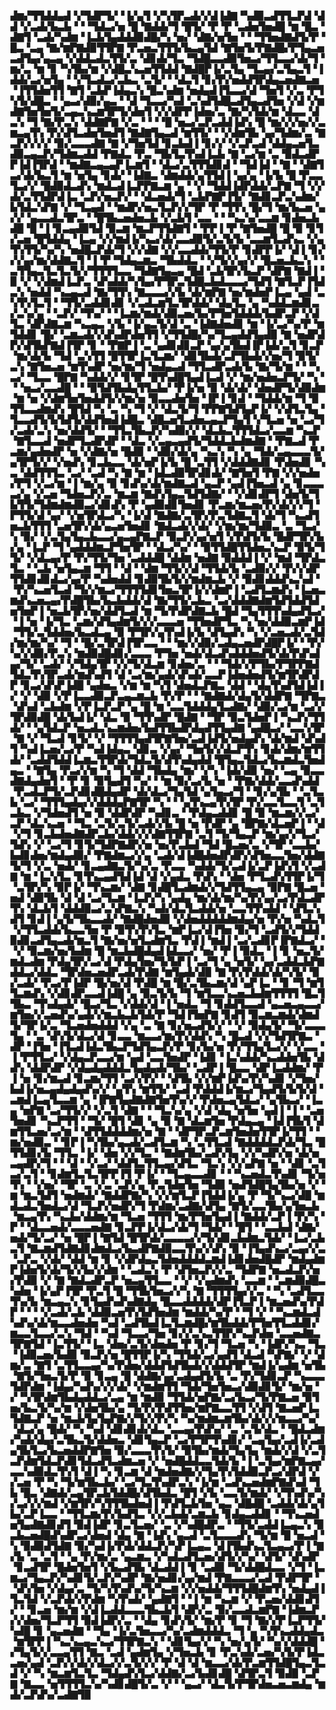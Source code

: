 ▟▆▞▜▜▟▟▄▟▝▞▜▟▛▜▞▝▐▞▄▜▝▞▚▜▛▃▟▞▞▟▐▟▇▝▚▟▉▃▟▜▜▃▛▟▝▟▟▝▞▃▟▞▙▃▙▝▝▝▜▟▃▞▅▝█▝▇▟▟▞▜▝█▜▞▝▛▝▛▝▃▟▅▜▅▟█▝▆▝█▃▝▟▇▜▝▃▟▞▚▟▆▝▐▃▙▜▄▟▟▟▉▟█▞▚▝▅▞▝▟▇▞▅▜▅▝▝▝▜▜▅▟▇▟▜▞▛▝█▃▝▃▄▝▇▞▆▛▇▟▉▜▜▛▇▝▛▃▅▃▜▜▜▞▙▃▄▜▟▝▇▜▅▜▞▛▇▟█▞▛▜▄▃▅▃▟▜▄▞▄▃▄▝▞▟▟▃▟▃▜▜▞▃▝▟▊▟▞▜▃▝▜▟█▃▃▟▉▜▅▃▞▜▜▃▃▞▟▞▜▝▆▞▃▝▆▝▊▝▚▜▙▞▆▝▞▟█▃▚▃▅▜▜▟▟▝▇▟█▛▐▞▃▜▄▝▜▃▄▞▃▜▄▃▜▝▐▟▟▞▃▞▅▜▄▝▝▞▜▃▟▃▞▃▙▃▝▃▜▞▝▝▟▃▜▝▊▞▛▞▅▟▟▜▛▟▄▃▅▟▇▃▅▝▐▜▜▟▅▜▜▝▇▜▝▃▙▛▐▟▄▃▚▝█▃▚▟▆▝▅▟▄▟▐▜▃▃▞▟▝▜▅▜▝▞▃▝▛▜▚▜▞▟█▃▝▝▄▃▞▟▉▞▄▃▝▝▟▝▜▃▃▞▚▟▝▃▚▟▜▟█▃▟▜▄▃▟▜▅▝▞▟▝▞▆▟▇▜▅▜▅▜▞▃▄▃▚▃▆▜▛▜▞▟▅▜▝▞▞▟▛▛▐▟▅▞▃▝▇▞▚▜▟▞▆▝▟▃▃▝▟▃▚▝▜▝▇▞▛▃▚▝▟▟▇▛▇▝▞▃▝▝▝▝█▝▅▃▞▃▛▃▟▟▐▟▚▝█▝▆▞▞▞▅▞▞▃▆▃▄▜▚▝▛▞▟▜▃▟▅▜▅▟▜▝▇▟▇▜▄▃▟▝▆▜▜▞▝▝▞▟▆▜▙▝▄▞▜▟▆▞▃▝▇▃▛▞▞▞▞▝▉▞▃▃▃▟▇▝▇▝▞▜▅▜▟▝▊▃▙▟▐▝▊▞▞▝▞▃▛▃▟▝▟▟▄▃▅▜▃▟▉▃▄▃▛▞▜▟▆▃▟▟▝▛▇▟▃▝▛▃▝▜▙▜▃▜▚▟▐▃▙▝▇▝▃▞▆▝▃▝▉▟▃▟▛▛▐▟▐▜▛▟▝▝▆▟▇▃▄▃▄▛▐▃▆▜▝▝▟▃▞▃▜▜▜▟▊▟▝▝▜▟▐▟▝▝▇▝▝▟▇▜▃▞▟▞▙▃▜▝▆▝▅▜▄▝▊▟▞▝▐▟▇▃▝▟▆▟▟▞▄▜▜▟▐▝▄▞▄▝▐▞▙▝█▝▛▃▃▜▃▞▞▝█▟▉▟▃▟▚▝▆▟▃▟▐▃▛▛▇▃▆▝▄▝▝▞▝▜▟▟▐▟▛▟▟▞▃▛▇▝▜▝▞▞▟▞▃▜▜▟▛▟▐▃▝▃▛▞▅▃▛▞▝▝▟▃▅▟▞▜▝▃▙▛▇▛▐▜▞▝▇▟▊▃▛▃▚▟▆▞▙▜▟▃▚▛▇▝▞▝▜▃▄▟▝▝▆▟▛▞▅▃▜▃▛▞▞▜▛▝▛▝▜▜▚▝█▞▜▝▆▞▙▃▅▝▄▞▞▝▄▃▃▟▃▜▛▃▝▝█▜▙▃▅▟▅▃▙▝▞▃▙▜▝▃▃▝▝▝▚▃▚▞▃▃▆▝▊▟▅▃▙▟█▝█▝▐▝▊▃▄▟▉▜▟▝▉▃▆▝▆▃▛▜▜▟▇▜▝▝▛▛▐▝▛▝▇▜▅▟█▝█▝▉▝▊▜▞▃▅▝█▜▟▟▄▝▐▃▄▝▞▞▆▟▐▞▚▃▞▟▞▃▃▟▉▜▞▃▜▞▙▝▃▃▆▜▃▟▚▃▝▞▄▜▚▜▜▞▚▞▚▝▅▟█▃▛▟▞▜▝▞▞▟▇▝▞▞▃▃▟▟▞▜▜▞▛▝▊▟▛▛▐▞▝▟▐▝▊▞▞▞▄▞▆▞▟▟▇▃▜▝▐▝▛▝▜▟▄▃▆▃▝▜▙▟▟▃▝▝▞▜▞▞▄▞▞▝█▃▅▃▙▃▚▝▝▃▜▜▄▃▜▃▜▃▜▞▞▜▜▜▜▃▃▝▜▟▇▜▄▃▄▝█▟▝▃▙▜▛▞▙▃▛▝▟▛▇▝▇▟▐▝▉▝▞▝▞▟▆▟▐▃▛▃▝▟▚▟▟▞▚▜▄▞▛▜▛▃▜▟█▃▙▟▃▃▃▞▜▟▜▝▇▜▃▛▐▜▟▃▚▝▅▟▟▝▚▃▄▃▟▝▇▞▜▜▚▝▇▃▃▃▞▞▙▝▟▞▆▛▇▝▅▞▆▟▅▛▐▃▄▝▄▟▝▃▚▜▚▜▃▜▝▝▜▜▞▃▟▟▊▟▊▝▞▃▟▃▆▜▃▜▛▟▟▞▝▟▄▜▃▝▄▝▚▟▟▃▆▟▊▃▞▃▚▞▄▝▝▃▛▞▝▜▚▞▝▝▐▃▆▞▆▟▞▟▉▃▅▞▙▞▛▜▅▜▟▟▟▞▙▟▛▃▛▝▞▟▜▃▝▟▛▟▇▃▆▝▚▃▄▃▝▞▙▝▐▞▄▃▜▞▟▝▃▝▐▟▇▟▅▟▊▝▆▝▐▞▃▞▚▞▛▝▆▜▟▟▊▝█▞▝▃▆▃▟▞▞▟▚▟▛▟▅▜▜▝▞▜▜▟█▞▚▞▜▃▄▟▟▜▄▟▉▝▇▝▅▟▛▟▛▞▟▜▙▛▇▟▐▜▛▝▊▝▝▛▇▛▐▝▃▝▄▟▊▟▊▃▛▝▄▞▄▜▙▟▐▛▐▟▞▃▜▝▊▃▛▝▆▞▟▞▙▝▜▟▝▃▚▜▜▝█▜▜▛▐▃▜▃▆▞▝▟▊▜▙▟▞▃▛▜▙▟▞▞▅▞▜▝▉▜▞▃▚▝▇▜▅▃▅▝▆▜▚▟▛▝▅▞▆▞▜▝▅▟▄▃▟▝▜▜▃▟▛▃▟▞▙▝▇▞▜▞▆▝▝▝▚▃▞▝▜▃▃▝█▛▇▝▚▟▟▞▞▝▊▜▛▝█▜▚▟█▜▄▟▐▃▟▝▞▝▆▞▅▟▅▃▛▜▞▝▚▝▝▝▅▃▞▃▃▟█▝▝▝▉▜▟▜▙▟▄▜▜▃▙▞▝▛▐▞▅▝▉▝▟▞▟▞▝▟▅▟▛▜▞▟▉▟▆▝▆▝▅▝▞▟▆▜▅▜▅▟▟▜▞▞▆▞▅▝▉▃▃▟▅▜▅▝▐▛▐▝▊▟▝▝▜▟▟▞▆▝▜▝▉▜▜▃▃▟▆▟▚▝█▜▟▝▚▝▃▝▚▝▜▝▞▝▟▃▜▞▜▝▛▛▇▜▟▜▄▛▐▞▝▞▟▜▃▜▄▝▜▃▃▟▜▞▙▜▟▜▞▟▟▜▅▟▐▟█▃▝▟█▃▅▜▃▟▅▃▄▃▛▜▄▜▝▞▜▃▅▝▅▝▃▞▜▞▃▟▞▃▚▝▅▞▟▟▜▞▝▝▜▜▃▜▙▃▛▞▚▟▉▞▞▝▟▃▙▃▜▜▜▟▃▞▃▃▆▝▚▃▛▝▇▜▃▃▟▝▅▟▛▜▃▟▛▟▛▝▝▟▃▝▞▃▄▃▄▟▜▞▜▟▟▃▙▟▆▟▇▝▝▛▇▃▟▝▛▃▆▞▄▟▅▟▛▝▅▝▞▟▇▞▅▝█▟▉▝▝▟▉▞▟▞▄▝▚▃▚▝▚▝▄▝▜▟▞▃▄▃▃▃▜▞▄▜▛▜▞▞▝▞▅▟▚▝▊▃▙▃▃▝▟▞▅▛▐▞▙▝█▝▃▜▜▝▞▟▟▟▇▟▊▝▛▟▅▟▊▝▚▃▝▟▟▜▜▜▃▝▃▞▝▃▟▝▚▝▇▝▆▝▐▟▃▟▉▜▛▟▊▟▞▝▇▜▅▜▝▛▇▝▞▞▅▟▅▞▛▜▝▞▃▞▆▝▐▝▆▞▄▝▉▝▊▟▚▞▟▞▆▟▇▃▟▝▄▃▛▝▄▟▐▜▅▃▟▝▄▝▊▃▃▃▃▞▄▝▞▃▅▝▜▟▅▃▛▞▃▝▆▃▆▝▇▟▚▜▄▃▜▟▜▟▇▞▝▝▞▟▊▟▛▜▝▟▅▜▞▜▙▜▜▞▜▟▆▟▆▟▉▃▞▟▊▟▚▝▛▝▄▟▉▟▊▜▅▟▊▝▛▃▆▞▆▃▅▞▛▞▟▞▞▞▜▝▛▜▜▞▟▝▄▞▝▞▅▜▛▟▃▞▚▝▐▞▟▝▇▟▇▞▃▜▛▞▛▃▜▟▇▃▜▝▟▞▜▝▚▃▟▜▅▃▙▜▜▜▝▃▅▜▛▞▟▞▄▃▅▜▅▟▊▝▇▟▃▟▞▞▟▞▝▞▆▞▆▞▜▟▉▃▝▃▝▜▃▞▚▝▉▞▝▞▃▜▄▜▄▃▙▃▃▞▄▃▄▛▇▃▛▝▉▃▛▞▄▞▅▜▝▞▛▟▜▞▙▝█▟▛▜▛▞▙▞▄▝▐▃▛▝▜▝▄▟▟▟▆▃▛▜▅▜▛▝▝▟▃▞▚▞▝▝▉▜▜▟█▜▜▟▅▃▚▃▛▝▉▜▞▜▜▞▝▞▟▃▄▞▛▝▛▞▜▜▞▜▅▝▃▟▟▟█▝▟▟▆▝▅▟▇▝▉▟▟▟▐▝▞▝▆▟▝▜▛▟▃▜▃▝▝▃▙▝▅▜▄▃▆▝▜▜▝▝▟▝▝▟▆▝▜▜▞▞▟▝▜▜▟▞▙▝▃▟▉▞▞▝▛▞▞▟▛▜▜▟▊▟▊▟▃▞▄▞▛▝▚▟▅▟▟▝▊▟▉▜▙▜▞▞▆▟▆▃▙▝▞▝▉▟▊▟▟▟▚▃▚▟▝▝▛▞▚▃▅▜▃▟▝▜▞▞▆▃▞▜▜▜▜▟▊▜▅▃▜▛▐▞▞▟▆▛▐▝▃▟▜▃▆▟▚▝▐▃▅▃▆▟▚▃▅▃▄▞▛▟█▜▙▞▙▃▙▟▟▞▟▝▇▞▜▜▞▃▙▃▝▃▞▟▟▟▇▟▆▜▟▜▟▟▜▟▅▜▅▛▐▝▅▃▙▜▛▞▅▞▟▟▜▃▟▝▆▝▜▞▛▟▛▟▇▃▙▝█▟▝▜▄▜▜▜▚▟▄▟▜▃▞▝▐▝▅▝▐▞▜▃▝▃▆▞▟▜▄▟▆▜▞▞▞▃▃▃▅▝▜▜▅▟▛▜▃▝▚▝▅▞▟▟▉▃▆▛▐▟▝▜▜▞▃▜▟▟▅▞▙▃▟▃▄▝▉▝▛▜▛▞▄▜▚▟▐▞▙▝▟▜▄▟▚▝▚▝▞▃▅▃▟▞▃▜▟▞▆▞▆▞▚▞▝▜▝▝█▞▃▜▛▟▐▜▛▃▃▝▝▝▆▞▞▟▉▞▃▟▄▃▅▟▛▟█▛▐▞▝▝▛▞▚▞▞▟▉▞▛▃▚▝▆▟▉▟█▟▊▞▃▃▃▝▛▜▅▝▅▟▞▟▃▟▚▟▟▟▅▟▜▞▟▞▛▟▚▟▄▞▜▞▝▃▟▞▝▞▜▟▄▜▛▝▞▞▜▞▟▃▆▝▊▟▅▞▃▝▝▝▜▟▞▞▛▜▙▞▛▜▛▛▇▟▜▟▃▜▚▜▛▃▟▞▆▟▚▟▜▝▟▝▃▞▆▞▄▟▞▟▚▟▞▃▃▛▐▟▅▟▅▟▜▞▆▜▛▟▛▟▛▝▊▃▞▟▚▛▐▟█▝▄▟▅▃▝▞▆▝▆▝▚▜▝▟▅▟▃▛▇▃▝▟▟▝▝▟▄▜▚▟▜▟▐▟▐▞▝▞▝▟▉▝▞▛▐▃▃▟▉▃▛▃▄▃▆▃▙▝▛▞▛▝▝▝▇▟▇▟▞▟▄▜▞▟▟▛▇▝▜▛▇▃▝▟▚▟▝▃▙▟▆▝▞▛▐▃▛▃▛▝▄▝█▝▆▝▃▃▜▟▟▟▄▜▃▟▇▞▝▟▉▞▃▞▆▝▃▞▞▜▛▟▉▟█▝▟▞▙▟▐▞▝▟▃▝▉▝▜▜▚▟▛▝█▟▇▝▝▜▛▝▉▃▜▟▅▛▐▝▚▃▛▞▜▜▟▞▝▝▄▜▟▃▛▝▅▃▟▃▚▃▆▟▅▞▙▟▜▜▙▟▛▟▄▟▜▜▄▟▇▝▄▟█▃▞▝▃▃▚▜▛▝▇▝▞▝▜▃▟▝▊▜▞▝▞▝▜▜▜▜▄▟▜▛▇▜▅▞▃▟▐▟▜▞▅▟▄▟▚▝▟▞▆▟▝▟▚▟▜▝▚▟▐▃▅▞▃▞▛▝▚▟▐▟▄▃▝▟▊▃▝▞▄▞▝▜▅▜▞▞▟▃▛▜▚▝▊▟▞▟▆▞▆▜▜▟▞▝▃▟▟▜▟▟▐▃▆▃▜▜▛▟▞▜▟▃▜▞▟▜▚▟▄▟▟▝█▜▄▃▜▟▃▞▙▃▆▟▃▜▅▟▄▃▝▝▇▜▄▝▛▃▞▞▆▝▚▝▜▝▟▟▝▜▙▟▄▝▆▞▝▞▚▝▐▟▞▟▉▝▅▞▝▃▄▝▉▃▃▟▇▟▄▟▅▜▝▝▛▝▊▝▉▜▄▟▜▝▚▞▝▝▆▝▉▞▃▞▙▝▅▝▝▛▇▞▟▟▞▃▃▟▚▟▟▝▛▃▟▃▛▜▞▃▛▟▊▟█▟▄▟▛▝▟▞▟▃▞▜▄▜▟▝▄▜▄▃▞▜▝▝▊▞▄▜▙▝▝▃▜▃▙▝▃▞▝▜▜▜▄▟▄▞▞▟▟▟▄▛▇▜▛▝▚▝▝▝▄▜▚▃▄▜▚▜▛▝▛▞▃▃▜▃▃▜▝▃▜▃▙▃▝▞▜▟▅▟▜▝▅▝▉▝▟▟▛▟▛▝▚▟▊▃▝▝▛▟▄▃▟▟▊▝█▝▉▝▆▃▆▞▞▃▞▃▛▝▟▃▚▃▅▝▝▜▃▝▃▜▞▃▜▞▃▟▞▞▙▝█▝▅▝▛▟▛▝▄▝█▛▇▞▟▃▅▛▐▝▝▟▝▞▜▝▊▃▙▟▅▟▇▟▛▃▙▞▟▟▞▞▞▟▇▜▜▛▇▝▃▜▝▜▞▜▄▃▛▝▆▞▄▞▞▜▃▞▜▟▚▝▞▝▃▞▜▝▊▜▞▜▟▛▇▟▛▞▅▝▅▞▛▃▙▟▝▜▟▝█▃▅▞▃▝▞▜▛▝▃▃▙▞▙▟▊▟▅▞▆▟▄▟▉▞▝▛▇▟▆▃▞▞▄▝▃▟▞▟▐▟█▟▅▟▛▟▛▞▟▜▅▃▃▜▅▞▟▟▇▜▞▜▝▞▃▝▅▟▞▝▊▃▄▟▇▃▜▞▚▞▃▝▛▃▃▝▚▟▟▞▜▞▃▟▐▞▃▛▐▟▚▜▝▞▃▟▇▝▆▝▐▃▚▜▃▝▊▜▚▃▄▟▜▟▐▟▝▟▝▞▄▟▃▝▛▟▚▝▝▟▅▝▛▜▃▟▚▜▜▛▐▞▜▝▃▜▛▞▚▝▉▛▐▞▝▜▚▃▆▞▝▟▇▝▊▟█▜▃▟▆▟▞▞▜▟▜▜▄▃▄▝▉▛▇▝█▃▅▝▅▟▝▟▉▜▙▝▟▝▟▝▃▞▜▃▆▝▐▃▛▞▚▝▄▟▄▝▆▞▟▞▆▞▚▞▛▞▄▞▃▞▛▟▃▟▛▜▚▝▟▃▙▜▝▟▟▟▉▃▞▃▚▛▇▃▚▝▚▟▞▟▃▜▃▟▟▞▅▝▃▃▜▜▚▟▟▝▝▟▜▃▚▟▜▝▊▟▐▝▄▜▞▜▙▃▃▟▞▝▇▟█▟▅▟▉▝▞▟▅▟▟▟▟▟▆▟▄▞▅▝▛▞▅▝▚▟▃▜▝▞▜▜▃▟▟▞▙▃▃▜▅▝▛▝▉▜▚▜▚▜▃▝▆▛▐▃▞▟▐▜▅▝▉▞▜▝▃▟▜▞▞▜▟▟▉▟▊▃▟▜▄▃▟▞▆▃▜▝▇▞▅▞▅▜▃▟▆▜▃▝▛▟▐▝▆▟▐▝▃▞▃▟▊▛▐▛▇▟▃▞▝▝▞▝▉▃▆▞▅▞▙▟▆▝█▝▆▃▙▟█▟▄▟▐▟▃▃▞▝▅▞▝▛▐▝▉▟▃▝▐▝▊▝▅▃▜▞▆▟▃▟▆▝▛▟▄▜▛▞▃▞▟▝▛▟▄▜▅▞▜▞▙▛▐▝▃▞▜▝▄▝▅▜▞▝▄▞▃▟▟▃▙▛▇▟▟▃▞▟▟▃▝▜▛▟▅▃▅▟▛▃▟▞▛▟▇▝▆▜▄▟▞▟▉▝▇▝▛▞▛▟▟▞▟▞▚▜▞▝▉▞▃▟▞▝▛▃▞▛▐▟▛▝█▞▅▞▟▝▛▟█▝▆▝█▞▃▜▙▃▆▞▟▝▄▛▐▃▝▝▊▝▜▝▆▜▜▃▆▟▚▝▞▟▊▟▛▃▃▟▐▟█▝▄▝▉▃▜▞▙▝▜▝▆▜▃▃▚▃▅▃▙▟▆▜▜▜▜▝█▃▜▜▙▃▝▜▚▟▄▟▞▝█▃▞▜▃▝▞▟▟▞▟▝▐▝▅▟▃▝▜▝▊▟▟▜▃▃▟▝▄▃▅▃▄▃▃▞▆▜▅▞▞▃▅▟▚▞▄▟▞▞▆▃▙▃▙▜▟▞▛▝▜▟▐▜▅▛▇▝▊▟▜▝▉▃▆▃▆▟▞▟▆▟▜▞▜▛▐▞▃▝▜▃▅▟▅▟▟▟▝▞▄▝▃▝▇▝▊▞▅▃▟▜▞▞▝▝▞▝▉▟▄▜▞▝▜▞▃▃▃▜▄▝▝▃▝▟▚▜▞▟▃▞▟▝▊▃▃▝▆▃▃▞▆▞▛▞▟▟▚▝▚▝█▃▟▝▞▞▜▟▜▛▇▃▝▟▛▝▐▜▅▝▐▜▃▟▐▟▃▜▙▃▛▜▟▜▄▃▛▞▛▝▊▞▙▞▅▝▛▞▜▜▄▜▃▞▞▝▞▃▃▝▐▝▛▜▜▃▞▝▞▟▄▃▛▃▃▞▆▝▄▟▝▃▃▜▅▟▛▝▐▟▊▝▐▃▚▟▟▞▚▃▟▟▅▜▙▝▟▟▚▝▟▟▛▟▛▝▞▟▄▟▄▟▟▟▃▜▄▟▄▟▞▜▙▞▝▃▟▛▐▝█▃▃▝▟▛▐▃▟▟▆▞▝▛▐▝▅▝▊▞▆▃▟▝▊▃▆▞▜▜▝▃▞▞▛▞▝▝▟▜▙▝▞▞▆▛▐▟▚▞▛▞▚▟▊▝▞▜▅▞▙▟▐▞▅▃▄▟▄▟▄▟▚▞▞▝▄▜▚▝▆▜▜▞▝▃▟▝▛▟▟▟▐▞▆▃▞▜▄▟▜▞▙▜▞▟▝▃▆▟▐▃▄▜▃▃▆▝▄▝▐▛▇▜▄▟▇▟▇▜▅▜▚▞▞▝▛▟▅▃▄▜▟▃▞▝▄▜▙▃▞▝▐▃▄▝▅▛▇▝▃▞▜▜▞▞▝▞▃▜▝▟▇▝▝▝▜▃▚▞▄▝▞▟▝▟▄▝▅▜▅▝▄▟▐▝▐▝▝▃▅▜▅▟▊▝▚▃▛▜▜▝▝▜▞▝█▜▝▟▊▝▄▝▉▝▇▝▟▃▆▜▅▝▛▟▄▃▄▝▐▟▐▜▙▜▝▟▆▜▜▃▅▞▃▞▆▝▝▟▜▜▟▟▟▟▆▞▅▝▇▝▝▟▛▜▛▃▛▃▆▜▅▟▅▜▜▛▐▞▜▜▝▝▆▞▅▟▉▃▝▝▊▛▐▝▚▜▙▞▄▃▟▞▃▟▜▃▆▝▚▝▃▜▜▃▟▝▇▟▟▟▟▃▛▟▞▜▃▝█▜▜▟▊▞▙▝▜▜▃▝▐▞▝▟▅▝▞▞▜▃▝▝▇▟▆▜▙▞▃▟▚▜▄▝▞▞▚▟▛▞▅▝▟▞▅▃▄▟▛▞▜▝▝▝▟▝▝▞▃▞▝▟▟▜▃▜▜▃▄▞▟▜▃▝▜▃▚▝▞▞▄▛▇▝▅▝▝▟▊▝▃▜▃▞▃▜▝▝▊▟▆▜▃▜▃▜▛▛▐▜▝▛▐▞▝▝▜▃▄▃▃▟▊▝▝▝▚▃▅▟▃▜▚▟▊▝▜▞▅▜▚▝▝▞▅▞▝▜▛▝▃▝▞▃▝▃▛▞▄▝▛▃▜▟▅▜▅▝▜▟▉▝▅▟▜▟█▜▄▜▙▞▅▝▞▝▆▝▆▃▜▟▜▝▅▟▆▟▞▝▇▟▟▛▇▞▚▝▞▞▆▜▃▛▐▜▟▟▐▞▄▝▛▝▜▞▚▃▞▟█▝▆▟▃▟▃▜▅▟▃▞▟▝▜▃▛▞▅▟▛▞▜▝▛▟▆▞▃▟▇▞▟▜▄▝▇▜▞▃▃▜▙▞▄▜▅▃▙▝▆▃▄▜▚▝▚▃▙▞▟▟▆▞▆▝▜▃▅▝▜▜▜▝▆▞▛▜▅▜▄▟▐▝▇▟▟▞▃▛▐▝▛▞▚▝▛▝▝▟▃▃▅▟▞▃▃▃▅▟▇▝▊▃▛▛▐▞▟▃▞▟▞▜▝▜▟▞▝▝█▜▝▝▃▃▙▟▝▟▇▞▅▟▞▜▞▃▞▝▅▝█▛▐▝▇▜▟▝█▜▛▟▞▃▃▃▃▞▞▜▞▟▊▃▙▟▆▃▜▟▞▝▐▃▞▃▙▃▜▝▇▃▆▟▜▟▇▟▊▟▆▟▃▞▙▃▟▛▇▟▉▃▃▜▚▞▞▟▚▝▉▝▐▜▄▟▚▃▞▃▄▞▞▃▝▃▛▃▝▞▟▞▝▟▟▝▆▝▊▝▞▟▛▟▄▃▜▟▅▟▟▟▟▃▆▟▐▟▊▟▅▟█▟▛▝▆▟▄▟▆▛▐▟▅▜▞▟▞▜▞▞▙▞▞▟▆▝▝▃▟▃▚▝▛▝▟▜▅▃▛▞▞▃▝▜▟▛▇▝▅▃▟▃▛▞▅▞▛▟▉▝▞▝▇▝▇▟▃▟▛▃▛▝▅▃▄▜▜▃▃▝▝▞▝▞▄▟▆▟▚▝▃▃▆▝▝▃▆▟▉▟█▃▚▟▅▝▐▞▄▛▐▜▛▝▛▃▜▝█▝▜▜▙▜▅▃▞▞▚▝▇▝▜▜▜▜▄▞▞▃▝▝▚▝▃▟▜▃▃▜▚▞▙▝▆▃▄▃▚▝▊▜▄▟▚▟▚▟▇▟▄▝█▃▃▟▟▟▟▞▟▛▐▜▃▛▐▝▆▃▅▟▚▞▛▟▛▝▝▝▝▞▃▟▞▃▙▝▟▟▉▃▅▜▚▜▟▜▅▟▆▝▆▟▟▞▚▞▛▝▝▜▝▞▝▝▚▃▆▟▃▟▚▟▚▞▟▞▆▃▃▟▅▟▅▝▚▟▝▃▟▜▙▟▐▃▜▃▆▟█▞▆▜▙▟▟▞▛▜▅▜▜▃▟▟▊▞▆▃▃▜▃▃▞▃▚▝▜▟▝▝▚▟▝▜▃▃▞▜▅▝▊▞▞▃▚▃▜▜▛▞▚▃▛▟▅▝▃▃▅▟▇▃▜▛▇▜▟▝▐▃▜▜▞▝▐▃▝▟▅▞▃▜▞▟▅▟▅▝▛▝▊▞▜▝▜▃▅▝▚▝▐▟▛▞▚▃▝▜▃▝▐▟▉▃▅▞▙▟▉▝▉▃▛▞▅▝█▜▜▛▐▞▚▝▜▜▟▞▃▞▄▟▜▝▟▃▟▝▚▛▇▞▝▞▝▟▆▞▃▝▇▜▝▃▜▜▃▃▄▞▚▞▛▟▅▞▟▟▟▜▟▜▙▟▞▞▟▟▟▜▛▝▆▟▐▞▄▟▆▝▅▜▙▝▇▜▞▜▅▃▜▞▛▝▉▝▊▃▄▝█▝▟▟▇▞▄▞▃▟▄▟▜▞▙▝▃▝▛▞▜▟▊▃▛▝▚▃▃▃▜▟▛▟▆▝▐▟▄▞▚▟▚▞▞▞▟▞▝▞▆▟▆▜▜▝▜▟▞▜▅▜▅▃▞▟▉▟▊▜▞▝▆▞▅▝▞▝▚▜▛▟▆▜▙▟▄▟▟▃▞▃▄▝▆▝▆▟▉▝▜▜▟▞▅▛▇▞▃▞▙▃▞▜▞▛▇▃▅▝▉▜▅▞▙▃▜▞▚▞▆▝▞▟▅▜▙▞▄▝▜▞▛▞▛▟▜▜▅▞▆▛▇▃▃▜▜▝▞▟▜▝▇▃▅▛▐▃▜▟▇▃▛▝▅▝▆▃▙▜▄▜▄▛▇▞▞▜▞▞▛▞▚▝▚▞▆▟▆▃▆▜▙▞▟▞▞▞▆▃▃▞▚▞▝▟▃▞▄▝█▟▞▝▚▝▚▟▝▟▊▟▊▟▞▟▃▝▃▃▄▞▛▟▚▞▝▃▝▃▜▞▟▃▝▝█▟▃▟▆▞▚▟▞▟▄▞▃▜▙▃▜▞▟▟▅▃▝▟▊▜▄▃▛▝▃▞▛▜▛▜▚▟▊▞▝▃▄▜▄▞▃▟▐▞▃▟▄▜▙▜▃▞▙▃▅▟▟▛▇▜▅▝▉▞▃▃▃▜▚▜▞▝▉▜▙▞▆▟▞▜▄▜▄▝▆▟▞▞▟▝▞▃▜▃▛▟▆▜▟▃▛▟▊▜▟▃▟▜▃▟▆▃▅▝▞▝▅▟█▟▟▃▃▜▟▞▙▝▐▝▃▜▄▞▆▛▇▃▄▞▃▃▚▟▉▟▃▜▚▜▝▟▐▝▚▝▊▃▆▝▟▝▆▟▅▟▇▞▞▜▄▜▚▜▟▟▉▃▛▃▞▟▛▟▝▞▞▃▅▝▛▝▚▝▜▞▆▜▙▃▙▞▝▃▞▜▃▜▚▟▛▃▚▝▐▞▆▝▃▟▚▃▅▟▆▛▇▟▚▟▝▜▙▝█▃▝▟▇▟▞▃▄▜▛▃▙▜▟▟█▞▟▜▙▟▃▝█▜▝▞▙▝▃▃▜▞▆▟▞▝▞▜▚▟▚▞▚▞▃▞▞▞▆▟▝▞▆▜▛▞▚▜▜▜▙▟▅▟▐▝▛▟▜▃▙▜▅▝▄▃▝▟█▟█▝▃▟▟▞▟▞▄▜▙▞▃▛▐▃▃▝▝▜▜▃▆▞▛▞▙▟▜▃▝▞▞▃▙▟▞▃▆▃▙▝▊▟▄▃▟▟▊▝▝▜▚▃▅▟▅▜▄▟▇▟▊▟▜▝▉▟▐▟▛▝▊▃▜▃▅▞▝▃▝▞▚▟█▟▛▃▝▝▜▜▞▃▟▟▐▃▄▃▚▝▉▃▙▃▅▟█▟▚▟▛▃▞▟▅▟▝▟▄▝▇▝▐▟▚▝▄▃▟▝▃▜▃▃▃▟▚▝▜▞▆▝█▝▅▃▟▝▚▝▉▟▉▟▜▟▇▝▉▞▚▟▐▞▛▟▞▟▟▃▛▞▚▛▐▃▄▃▝▟▐▜▙▟▚▃▜▃▄▃▞▛▐▝▇▞▙▝▃▝▃▜▝▝▄▝▛▞▆▞▃▝▄▃▆▃▝▞▚▟▃▟▜▃▅▞▟▜▞▞▚▞▝▟▜▞▝▟▚▟▛▝▊▃▟▜▛▝█▟▅▜▅▜▝▞▙▃▟▜▙▝▟▃▟▟▐▝▊▝▃▟▉▝▜▞▟▟█▟▃▃▝▞▜▝▐▃▆▃▞▜▄▃▛▞▚▟▊▜▞▃▛▞▚▟▛▝▇▞▅▟▊▞▄▞▆▟▝▛▇▃▃▃▞▃▟▝▛▟▛▜▛▝▝▟▚▜▅▝▞▟▄▞▃▝▜▞▚▜▚▟▚▞▜▞▚▃▆▝▞▞▅▟▟▞▜▜▜▟█▟▆▜▚▝▅▟▄▟▐▜▃▜▟▝▞▃▛▟▞▞▛▟▆▝▚▜▚▟▞▝▄▟▇▜▝▝▐▝▆▝▚▃▆▝▞▝▛▃▅▞▟▟▊▟▜▞▝▝▊▃▅▝▆▞▆▝▞▟▐▃▟▟▃▃▃▜▙▃▙▜▝▟▛▞▃▝▉▞▃▃▟▃▆▛▇▝▐▟▆▃▛▞▞▟▅▞▜▃▛▜▜▝▉▟▐▟▛▞▃▝▝▟▄▝▊▟▚▜▞▝▆▞▛▝▊▝▜▝▇▞▞▛▐▃▛▜▜▞▚▟█▝▊▝▄▃▅▟▇▝▝▜▄▝▐▞▃▜▅▃▃▞▚▞▃▟▆▟▟▟▃▝▜▝▄▝▚▜▚▃▟▟▄▟▃▝▆▜▛▛▐▝▚▃▚▃▄▃▚▃▞▜▜▛▇▃▚▝▝▟▊▜▄▞▞▝▚▝▅▞▄▜▞▝▚▞▞▟▟▟█▝▞▜▄▜▞▞▃▃▄▜▜▝▇▃▝▃▟▝▄▟▆▜▄▝▞▜▅▃▙▝▊▝▛▃▚▟▞▃▅▞▚▜▞▛▐▟▃▃▅▞▄▟▝▃▛▞▞▟▞▞▟▃▞▞▃▜▞▞▞▝▛▝▟▝▟▝▆▃▃▞▟▞▛▃▆▜▜▟█▜▄▃▜▃▟▝▞▝▚▝▆▃▆▜▃▜▃▝▜▟▄▟▚▜▃▞▟▟▇▞▃▞▙▟▊▟█▝▟▜▛▃▜▝▉▟▉▝▃▛▇▝▇▃▃▝▅▜▜▜▜▃▚▞▚▟▊▟█▜▞▃▝▞▝▝▄▃▞▝▟▃▜▞▛▜▛▟▅▃▅▃▆▟▄▝▆▟▞▃▛▟▚▞▃▟▇▜▉

